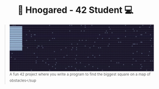<!--
**Hnogared/Hnogared** is a ✨ _special_ ✨ repository because its `README.md` (this file) appears on your GitHub profile.

Here are some ideas to get you started:

- 🔭 I’m currently working on ...
- 🌱 I’m currently learning ...
- 👯 I’m looking to collaborate on ...
- 🤔 I’m looking for help with ...
- 💬 Ask me about ...
- 📫 How to reach me: ...
- 😄 Pronouns: ...
- ⚡ Fun fact: ...
-->

<h1 align="center">👋 Hnogared - 42 Student 💻</h1>

> ![alt text][bsq_gif]
<sup>A fun 42 project where you write a program to find the biggest square on a map of obstacles</sup
 
[bsq_gif]: https://github.com/Hnogared/Hnogared/blob/main/src/images/bsq_seq.gif "BSQ GIF"

